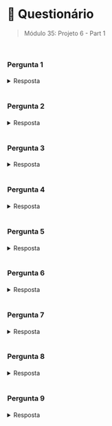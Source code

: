 # 📌 Questionário
> Módulo 35: Projeto 6 - Part 1

<br>

### Pergunta 1
#### 


<details>
    <summary>Resposta</summary>

</details>

<br>

### Pergunta 2
#### 

<details>
    <summary>Resposta</summary>
    
</details>

<br>


### Pergunta 3
#### 

<details>
    <summary>Resposta</summary>
    
</details>

<br>

### Pergunta 4
#### 

<details>
    <summary>Resposta</summary>
    
</details>

<br>

### Pergunta 5
#### 

<details>
    <summary>Resposta</summary>
    
</details>

<br>

### Pergunta 6
#### 

<details>
    <summary>Resposta</summary>
    
</details>

<br>

### Pergunta 7
#### 

<details>
    <summary>Resposta</summary>
    
</details>

<br>

### Pergunta 8
#### 

<details>
    <summary>Resposta</summary>
    
</details>

<br>

### Pergunta 9
#### 

<details>
    <summary>Resposta</summary>
    
</details>